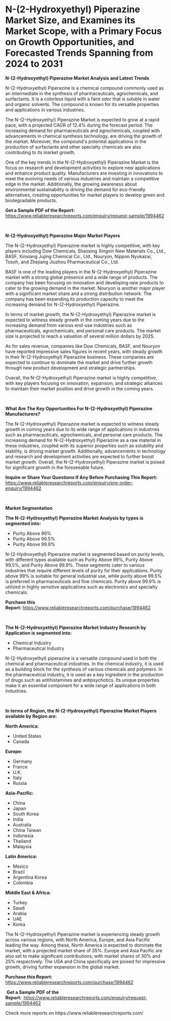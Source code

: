 <p><h1>N-(2-Hydroxyethyl) Piperazine Market Size, and Examines its Market Scope, with a Primary Focus on Growth Opportunities, and Forecasted Trends Spanning from 2024 to 2031</h1></p><p><strong>N-(2-Hydroxyethyl) Piperazine Market Analysis and Latest Trends</strong></p>
<p><p>N-(2-Hydroxyethyl) Piperazine is a chemical compound commonly used as an intermediate in the synthesis of pharmaceuticals, agrochemicals, and surfactants. It is a colorless liquid with a faint odor that is soluble in water and organic solvents. The compound is known for its versatile properties and applications in various industries.</p><p>The N-(2-Hydroxyethyl) Piperazine Market is expected to grow at a rapid pace, with a projected CAGR of 12.4% during the forecast period. The increasing demand for pharmaceuticals and agrochemicals, coupled with advancements in chemical synthesis technology, are driving the growth of the market. Moreover, the compound's potential applications in the production of surfactants and other specialty chemicals are also contributing to its market growth.</p><p>One of the key trends in the N-(2-Hydroxyethyl) Piperazine Market is the focus on research and development activities to explore new applications and enhance product quality. Manufacturers are investing in innovations to meet the evolving needs of various industries and maintain a competitive edge in the market. Additionally, the growing awareness about environmental sustainability is driving the demand for eco-friendly alternatives, creating opportunities for market players to develop green and biodegradable products.</p></p>
<p><strong>Get a Sample PDF of the Report:&nbsp;</strong> <a href="https://www.reliableresearchreports.com/enquiry/request-sample/1994462">https://www.reliableresearchreports.com/enquiry/request-sample/1994462</a></p>
<p>&nbsp;</p>
<p><strong>N-(2-Hydroxyethyl) Piperazine Major Market Players</strong></p>
<p><p>The N-(2-Hydroxyethyl) Piperazine market is highly competitive, with key players including Dow Chemicals, Shaoxing Xingxin New Materials Co., Ltd., BASF, Xinxiang Jujing Chemical Co., Ltd., Nouryon, Nippon Nyukazai, Tosoh, and Zhejiang Jiuzhou Pharmaceutical Co., Ltd.</p><p>BASF is one of the leading players in the N-(2-Hydroxyethyl) Piperazine market with a strong global presence and a wide range of products. The company has been focusing on innovation and developing new products to cater to the growing demand in the market. Nouryon is another major player with a significant market share and a strong distribution network. The company has been expanding its production capacity to meet the increasing demand for N-(2-Hydroxyethyl) Piperazine.</p><p>In terms of market growth, the N-(2-Hydroxyethyl) Piperazine market is expected to witness steady growth in the coming years due to the increasing demand from various end-use industries such as pharmaceuticals, agrochemicals, and personal care products. The market size is projected to reach a valuation of several million dollars by 2025.</p><p>As for sales revenue, companies like Dow Chemicals, BASF, and Nouryon have reported impressive sales figures in recent years, with steady growth in their N-(2-Hydroxyethyl) Piperazine business. These companies are expected to continue to dominate the market and drive further growth through new product development and strategic partnerships.</p><p>Overall, the N-(2-Hydroxyethyl) Piperazine market is highly competitive, with key players focusing on innovation, expansion, and strategic alliances to maintain their market position and drive growth in the coming years.</p></p>
<p>&nbsp;</p>
<p><strong>What Are The Key Opportunities For N-(2-Hydroxyethyl) Piperazine Manufacturers?</strong></p>
<p><p>The N-(2-Hydroxyethyl) Piperazine market is expected to witness steady growth in coming years due to its wide range of applications in industries such as pharmaceuticals, agrochemicals, and personal care products. The increasing demand for N-(2-Hydroxyethyl) Piperazine as a raw material in these industries, coupled with its superior properties such as solubility and stability, is driving market growth. Additionally, advancements in technology and research and development activities are expected to further boost market growth. Overall, the N-(2-Hydroxyethyl) Piperazine market is poised for significant growth in the foreseeable future.</p></p>
<p><strong>Inquire or Share Your Questions If Any Before Purchasing This Report:</strong> <a href="https://www.reliableresearchreports.com/enquiry/pre-order-enquiry/1994462">https://www.reliableresearchreports.com/enquiry/pre-order-enquiry/1994462</a></p>
<p>&nbsp;</p>
<p><strong>Market Segmentation</strong></p>
<p><strong>The N-(2-Hydroxyethyl) Piperazine Market Analysis by types is segmented into:</strong></p>
<p><ul><li>Purity Above 99%</li><li>Purity Above 99.5%</li><li>Purity Above 99.9%</li></ul></p>
<p><p>N-(2-Hydroxyethyl) Piperazine market is segmented based on purity levels, with different types available such as Purity Above 99%, Purity Above 99.5%, and Purity Above 99.9%. These segments cater to various industries that require different levels of purity for their applications. Purity above 99% is suitable for general industrial use, while purity above 99.5% is preferred in pharmaceuticals and fine chemicals. Purity above 99.9% is utilized in highly sensitive applications such as electronics and specialty chemicals.</p></p>
<p><strong>Purchase this Report:&nbsp;</strong><a href="https://www.reliableresearchreports.com/purchase/1994462">https://www.reliableresearchreports.com/purchase/1994462</a></p>
<p>&nbsp;</p>
<p><strong>The N-(2-Hydroxyethyl) Piperazine Market Industry Research by Application is segmented into:</strong></p>
<p><ul><li>Chemical Industry</li><li>Pharmaceutical Industry</li></ul></p>
<p><p>N-(2-Hydroxyethyl) piperazine is a versatile compound used in both the chemical and pharmaceutical industries. In the chemical industry, it is used as a building block for the synthesis of various chemicals and polymers. In the pharmaceutical industry, it is used as a key ingredient in the production of drugs such as antihistamines and antipsychotics. Its unique properties make it an essential component for a wide range of applications in both industries.</p></p>
<p>&nbsp;</p>
<p><strong>In terms of Region, the N-(2-Hydroxyethyl) Piperazine Market Players available by Region are:</strong></p>
<p>
    <p> <strong> North America: </strong>
        <ul>
            <li>United States</li>
            <li>Canada</li>
        </ul>
        </p> 
    <p> <strong> Europe: </strong>
        <ul>
            <li>Germany</li>
            <li>France</li>
            <li>U.K.</li>
            <li>Italy</li>
            <li>Russia</li>
        </ul>
        </p> 
    <p> <strong> Asia-Pacific: </strong>
        <ul>
            <li>China</li>
            <li>Japan</li>
            <li>South Korea</li>
            <li>India</li>
            <li>Australia</li>
            <li>China Taiwan</li>
            <li>Indonesia</li>
            <li>Thailand</li>
            <li>Malaysia</li>
        </ul>
        </p> 
    <p> <strong> Latin America: </strong>
        <ul>
            <li>Mexico</li>
            <li>Brazil</li>
            <li>Argentina Korea</li>
            <li>Colombia</li>
        </ul>
        </p> 
    <p> <strong> Middle East & Africa: </strong>
        <ul>
            <li>Turkey</li>
            <li>Saudi</li>
            <li>Arabia</li>
            <li>UAE</li>
            <li>Korea</li>
        </ul>
    </p>
    </p>
<p><p>The N-(2-Hydroxyethyl) Piperazine market is experiencing steady growth across various regions, with North America, Europe, and Asia Pacific leading the way. Among these, North America is expected to dominate the market, with a projected market share of 35%. Europe and Asia Pacific are also set to make significant contributions, with market shares of 30% and 25% respectively. The USA and China specifically are poised for impressive growth, driving further expansion in the global market.</p></p>
<p><strong>Purchase this Report: </strong><a href="https://www.reliableresearchreports.com/purchase/1994462">https://www.reliableresearchreports.com/purchase/1994462</a></p>
<p>&nbsp;<strong>Get a Sample PDF of the Report:&nbsp;&nbsp;</strong><a href="https://www.reliableresearchreports.com/enquiry/request-sample/1994462">https://www.reliableresearchreports.com/enquiry/request-sample/1994462</a></p>
<p><strong></strong></p>
<p>Check more reports on https://www.reliableresearchreports.com/</p>